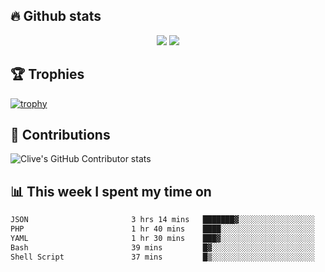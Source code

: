 ## &#128293; Github stats

<!-- GitHub Readme Streak Stats - https://github.com/DenverCoder1/github-readme-streak-stats -->
<p align="center">

<picture>
  <source 
    srcset="https://github-readme-stats.vercel.app/api?username=clivewalkden&count_private=true&show_icons=true&theme=darcula"
    media="(prefers-color-scheme: dark)"
  />
  <source
    srcset="https://github-readme-stats.vercel.app/api?username=clivewalkden&count_private=true&show_icons=true&theme=calm"
    media="(prefers-color-scheme: light), (prefers-color-scheme: no-preference)"
  />
  <img src="https://github-readme-stats.vercel.app/api?username=clivewalkden&count_private=true&show_icons=true&theme=darcula" />
</picture>

<a href="https://git.io/streak-stats" target="_blank">
  <img src="http://github-readme-streak-stats.herokuapp.com?user=clivewalkden&theme=darcula&date_format=j%20M%5B%20Y%5D" />
</a>

</p>

## &#127942; Trophies
[![trophy](https://github-profile-trophy.vercel.app/?username=clivewalkden&theme=onedark)](https://github.com/clivewalkden/github-profile-trophy)

## &#129309; Contributions
![Clive's GitHub Contributor stats](https://github-contributor-stats.vercel.app/api?username=clivewalkden)

## &#128202; This week I spent my time on
<!--START_SECTION:waka-->

```txt
JSON                       3 hrs 14 mins   ███████▓░░░░░░░░░░░░░░░░░   30.74 %
PHP                        1 hr 40 mins    ████░░░░░░░░░░░░░░░░░░░░░   15.90 %
YAML                       1 hr 30 mins    ███▓░░░░░░░░░░░░░░░░░░░░░   14.28 %
Bash                       39 mins         █▓░░░░░░░░░░░░░░░░░░░░░░░   06.18 %
Shell Script               37 mins         █▒░░░░░░░░░░░░░░░░░░░░░░░   05.89 %
```

<!--END_SECTION:waka-->
